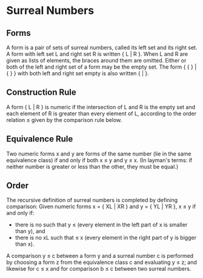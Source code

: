 # Surreal Numbers

## Forms
A form is a pair of sets of surreal numbers, called its left set and its right set. A form with left set L and right set R is written { L | R }. When L and R are given as lists of elements, the braces around them are omitted.
Either or both of the left and right set of a form may be the empty set. The form { { } | { } } with both left and right set empty is also written { | }.

## Construction Rule
A form { L | R } is numeric if the intersection of L and R is the empty set and each element of R is greater than every element of L, according to the order relation ≤ given by the comparison rule below.

## Equivalence Rule
Two numeric forms x and y are forms of the same number (lie in the same equivalence class) if and only if both x ≤ y and y ≤ x. (In layman's terms: if neither number is greater or less than the other, they must be equal.)

## Order
The recursive definition of surreal numbers is completed by defining comparison:
Given numeric forms x = { XL | XR } and y = { YL | YR }, x ≤ y if and only if:

* there is no  such that y ≤  (every element in the left part of x is smaller than y), and
* there is no xL such that  ≤ x (every element in the right part of y is bigger than x).

A comparison y ≤ c between a form y and a surreal number c is performed by choosing a form z from the equivalence class c and evaluating y ≤ z; and likewise for c ≤ x and for comparison b ≤ c between two surreal numbers.
